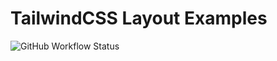 # TailwindCSS Layout Examples

![GitHub Workflow Status](https://img.shields.io/github/sistematico/tailwindcss-examples/workflow/pages/pages-build-deployment?label=Github%20Pages)


